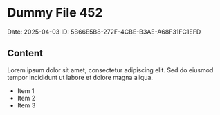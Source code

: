 # Dummy File 452

Date: 2025-04-03
ID: 5B66E5B8-272F-4CBE-B3AE-A68F31FC1EFD

## Content

Lorem ipsum dolor sit amet, consectetur adipiscing elit.
Sed do eiusmod tempor incididunt ut labore et dolore magna aliqua.

* Item 1
* Item 2
* Item 3

